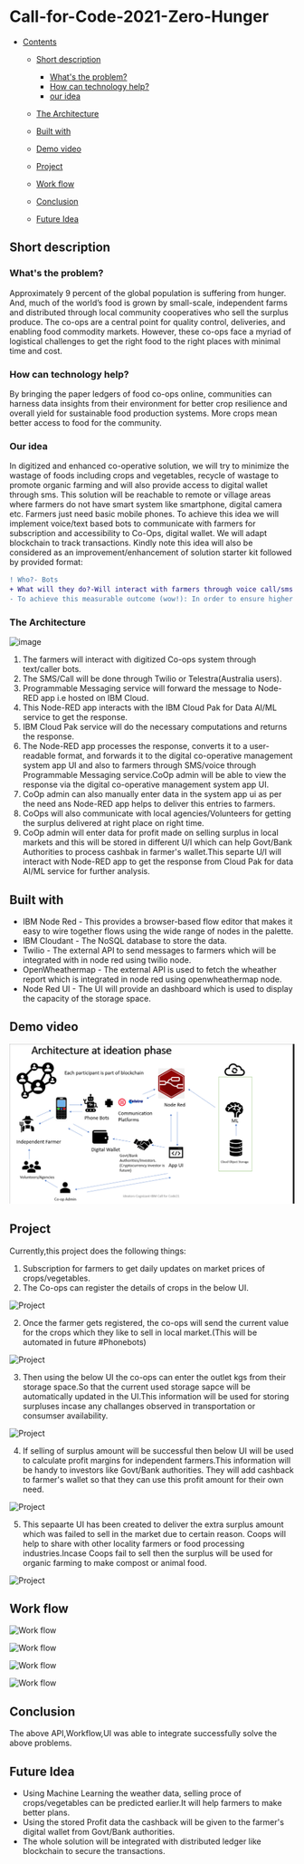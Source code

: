 # Call-for-Code-2021-Zero-Hunger
- [Contents](#contents)
  - [Short description](#short-description)
    - [What's the problem?](#whats-the-problem)
    - [How can technology help?](#how-can-technology-help)
    - [our idea](#our-idea)
    
  - [The Architecture](#the-architecture)
  - [Built with](#built-with)
  - [Demo video](#demo-video)
  - [Project](#Project)
  - [Work flow](#work-flow)
  - [Conclusion](#Conclusion)
  - [Future Idea](#future-idea)
  
  
## Short description

### What's the problem?

Approximately 9 percent of the global population is suffering from hunger. And, much of the world’s food is grown by small-scale, independent farms and distributed through local community cooperatives who sell the surplus produce. The co-ops are a central point for quality control, deliveries, and enabling food commodity markets. However, these co-ops face a myriad of logistical challenges to get the right food to the right places with minimal time and cost.

### How can technology help?

By bringing the paper ledgers of food co-ops online, communities can harness data insights from their environment for better crop resilience and overall yield for sustainable food production systems. More crops mean better access to food for the community.



### Our idea

In digitized and enhanced co-operative solution, we will try to  minimize the wastage of foods including crops and vegetables, recycle of wastage to promote organic farming and will also provide access to digital wallet through sms. This solution will be reachable to remote or village areas where farmers do not have smart system like smartphone, digital camera etc. Farmers just need basic mobile phones. To achieve this idea we will implement voice/text based bots to communicate with farmers for subscription and accessibility to Co-Ops, digital wallet. We will adapt blockchain to track transactions. Kindly note this idea will also be considered as an improvement/enhancement of solution starter kit followed by provided format:

```diff
! Who?- Bots
+ What will they do?-Will interact with farmers through voice call/sms
- To achieve this measurable outcome (wow!): In order to ensure higher food security
```
### The Architecture

![image](https://user-images.githubusercontent.com/88243059/127747294-37f36563-adfc-46c5-b8a0-067c4695df44.png)


1. The farmers will interact with digitized Co-ops system through text/caller bots.
2. The SMS/Call will be done through Twilio or Telestra(Australia users).
3. Programmable Messaging service will forward the message to  Node-RED app i.e hosted on IBM Cloud.
4. This Node-RED app interacts with the IBM Cloud Pak for Data AI/ML service to get the response.
5. IBM Cloud Pak service will do the necessary computations and returns the response.
6. The Node-RED app processes the response, converts it to a user-readable format, and forwards it to the digital co-operative management system app UI and also to farmers through SMS/voice through Programmable Messaging service.CoOp admin will be able to view the response via the digital co-operative management system app UI.
7. CoOp admin can also manually enter data in the system app ui as per the need ans Node-RED app helps to deliver this entries to farmers.
8. CoOps will also communicate with local agencies/Volunteers for getting the surplus delivered at right place on right time.
9. CoOp admin will enter data for profit made on selling surplus in local markets and this will be stored in different U/I which can help Govt/Bank Authorities to process cashbak in farmer's wallet.This separte U/I will interact with Node-RED app to get the response from Cloud Pak for data AI/ML service for further analysis.

## Built with


- IBM Node Red - This provides a browser-based flow editor that makes it easy to wire together flows using the wide range of nodes in the palette.
- IBM Cloudant - The NoSQL database to store the data.
- Twilio  - The external API to send messages to farmers which will be integrated with in node red using twilio node.
- OpenWheathermap - The external API is used to fetch the wheather report which is integrated in node red using openwheathermap node.
- Node Red UI - The UI will provide an dashboard which is used to display the capacity of the storage space.


## Demo video

[![Watch the video](https://github.com/Karthieeswaran/Call-for-Code-2021-Zero-Hunger/blob/main/Images/youtube.PNG)](https://www.youtube.com/watch?v=8621HT7mjpY)




## Project 


Currently,this project does the following things:
1. Subscription for farmers to get daily updates on market prices of crops/vegetables.
2. The Co-ops can register the details of crops in the below UI.

![Project](https://github.com/karthi19-DS/Call-for-Code-2021-Zero-Hunger/blob/main/Dashboard/Dail%20Entry.png)



2. Once the farmer gets registered, the co-ops will send the current value for the crops which they like to sell in local market.(This will be automated in future #Phonebots)

![Project](https://github.com/karthi19-DS/Call-for-Code-2021-Zero-Hunger/blob/main/Dashboard/Daily_Report.png)



3. Then using the below UI the co-ops can enter the outlet kgs from their storage space.So that the current used storage sapce will be automatically updated in the UI.This information will be used for storing surpluses incase any challanges observed in transportation or consumser availability.

![Project](https://github.com/karthi19-DS/Call-for-Code-2021-Zero-Hunger/blob/main/Dashboard/Storage_Capacity.png)



4. If selling of surplus amount will be successful then  below UI will be used to calculate profit margins for independent farmers.This information will be handy to investors like Govt/Bank authorities. They will add cashback to farmer's wallet so that they can use this profit amount for their own need.

![Project](https://github.com/karthi19-DS/Call-for-Code-2021-Zero-Hunger/blob/main/Dashboard/Profit_Dashboard.png)



5. This sepaarte UI has been created to deliver the extra surplus amount which was failed to sell in the market due to certain reason. Coops will help to share with other locality farmers or food processing industries.Incase Coops fail to sell then the surplus will be used for organic farming to make compost or animal food.

![Project](https://github.com/karthi19-DS/Call-for-Code-2021-Zero-Hunger/blob/main/Website/website.PNG)





## Work flow

![Work flow](https://github.com/karthi19-DS/Call-for-Code-2021-Zero-Hunger/blob/main/Images/site.PNG)

![Work flow](https://github.com/karthi19-DS/Call-for-Code-2021-Zero-Hunger/blob/main/Images/daily%20entry%20sites.PNG)

![Work flow](https://github.com/karthi19-DS/Call-for-Code-2021-Zero-Hunger/blob/main/Images/send%20weather%20via%20sms.PNG)

![Work flow](https://github.com/karthi19-DS/Call-for-Code-2021-Zero-Hunger/blob/main/Images/calculate%20storage%20space.PNG)


## Conclusion

The above API,Workflow,UI was able to integrate successfully solve the above problems. 



## Future Idea
 
 -  Using Machine Learning the weather data, selling proce of crops/vegetables can be predicted earlier.It will help farmers to make better plans.
 -  Using the stored Profit data the cashback will be given to the farmer's digital wallet from Govt/Bank authorities.
 -  The whole solution will be integrated with distributed ledger like blockchain to secure the transactions.






